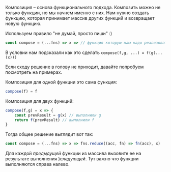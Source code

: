 Композиция – основа функционального подхода. Композить можно не только функции, но мы начнем именно с ниx.
Нам нужно создать функцию, которая принимает массив других функций и возвращает новую функцию.

Используем правило "не думай, просто пиши" :)

```js
const compose = (...fns) => x => // функция которую нам надо реализовать
```


В условии нам подсказали как это сделать
`compose(f,g, ...) = f(g(...(x)))`

Если сходу решение в голову не приходит, давайте попробуем посмотреть на примерах.


Композиция для одной функции это сама функция:

```js
compose(f) = f
```

Композиция для двух функций:

```js
compose(f,g) = x => {
    const prevResult = g(x) // выполнили g
    return f(prevResult) // выполнили f
}
```

Тогда общее решение выглядит вот так:

```js
const compose = (...fns) => x => fns.reduce((acc, fn) => fn(acc), x)
```

Для каждой _предыдущей_ функции из массива вызовите ее на результате выполнения )_следующей_.
Тут важно что функции выполняются справа налево.
